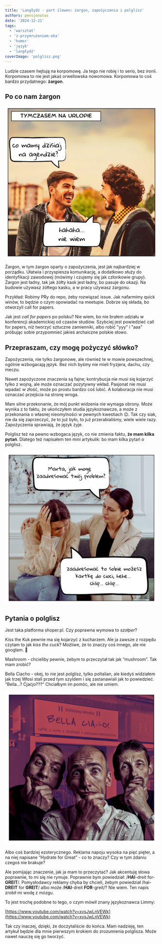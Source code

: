 ```yaml
---
title: 'Langłydż - part ilewen: żargon, zapożyczenia i polglisz'
authors: pensjonatus
date: '2024-12-21'
tags:
  - 'warsztat'
  - 'z-przymrużeniem-oka'
  - 'humor'
  - 'język'
  - 'langłydż'
coverImage: 'polglisz.png'
---
```


Ludzie czasem hejtują na korpomowę. Ja tego nie robię i to serio, bez ironii.
Korpomowa to nie jest jakaś orwellowska nowomowa. Korpomowa to coś bardzo
przydatnego: **żargon**.

<!--truncate-->

## Po co nam żargon

![Dwaj przyjaciele na wakacjach, jeden mówi "co mamy dzisiaj na agendzie?" a drugi odpowiada śmiejąc się: "hahaha, nie wiem"](./images/agenda.png)

Żargon, w tym żargon oparty o zapożyczenia, jest jak najbardziej w porządku.
Ułatwia i przyspiesza komunikację, a dodatkowo służy do identyfikacji zawodowej
(mówimy i czujemy się jak członkowie grupy). Żargon jest ładny, tak jak żółty
kask jest ładny, bo pasuje do okazji. Na budowie używasz żółtego kasku, a w
pracy używasz żargonu.

Przykład: Robimy PRy do repo, żeby rozwiązać issue. Jak nafarmimy quick winów,
to będzie o czym opowiadać na meetupie. Dobrze się składa, bo otworzyli call for
papers.

Jak jest _call for papers_ po polsku? Nie wiem, bo nie brałem udziału w
konferencji akademickiej od czasów studiów. Szybciej jest powiedzieć call for
papers, niż tworzyć sztuczne zamienniki, albo robić "yyy" i "aaa" próbując sobie
przypomnieć jakieś archaiczne polskie słowo.

## Przepraszam, czy mogę pożyczyć słówko?

Zapożyczenia, nie tylko żargonowe, ale również te w mowie powszechnej, ogólnie
wzbogacają język. Bez nich byśmy nie mieli fryzjera, dachu, czy meczu.

Nawet zapożyczone znaczenia są fajne; kontrybucja nie musi się kojarzyć tylko z
wojną, ale może oznaczać pozytywny wkład. Pasjonat nie musi wpadać w złość, może
po prostu bardzo coś lubić. A kolaboracja nie musi oznaczać przejścia na stronę
wroga.

Mam silne przekonanie, że mój punkt widzenia nie wymaga obrony. Może wynika z to
faktu, że ukończyłem studia językoznawcze, a może z przekonania o własnej
nieomylności w pewnych kwestiach 😉. Tak czy siak, nie da się zaprzeczyć, że to
już było, to już przerabialiśmy, wiele wiele razy. Zapożyczenia sprawiają, że
język żyje.

Polglisz też na pewno wzbogaca język, co nie zmienia faktu, **że mam kilka
pytań**. Dlatego też napisałem ten mini artykulik: bo mam kilka pytań o
polglisz.

![dwie koleżanki na kanapie, ta po lewej płacze. ta po prawej pyta: "Marta, jak mogę zaadresować twój problem?" a ta po lewej odpowiada: "zaadresować to sobie możesz kartkę do cioci, hehe... chlip... chlip..."](./images/zaadresowac.png)

## Pytania o polglisz

Jest taka platforma shoper.pl. Czy poprawna wymowa to _szołper_?

Kiss the Kuk pewnie ma się kojarzyć z kucharzem. Ale ja zawsze z rozpędu czytam
to jak _kiss the cuck_? Możliwe, że to znaczy coś innego, ale nie googlam. 🤔

Mashroom \- chcieliby pewnie, żebym to przeczytał tak jak “mushroom”. Tak mam
zrobić?

Bella Ciacho \- okej, to nie jest polglisz, tylko poltalian, ale kiedyś
widziałem jak trzej Włosi stali przed tym szyldem i się zastanawiali jak to
powiedzieć. “Bella...? Ćjaćjo???” Chciałbym im pomóc, ale nie umiem.

![trzej panowie stoją przed kawiarnią o szyldzie "bella ciacho". wszyscy trzej mają brody wsparte na dłoniach i się zastanawiają](./images/ciacho.png)

Albo coś bardziej ezoterycznego. Reklama napoju wysoka na pięć pięter, a na niej
napisane “Hydrate for Great” \- co to znaczy? Czy w tym zdaniu czegoś nie
brakuje?

Ale pomijając znaczenie, jak ja mam to przeczytać? Jak akcentuję słowa
poprawnie, to mi się nie rymuje. Poprawnie bym powiedział: /**HAI**\-dreit
for-**GREIT**/. Pomysłodawcy reklamy chyba by chcieli, żebym powiedział
/hai-**DREIT** for **GREIT**/ albo może /**HAI**\-dreit **FOR**\-greit/? Nie
wiem. Ten napis zrobił mi wodę z mózgu.

To jest trochę podobne to tego, o czym mówił znany językoznawca Limmy:

[https://www.youtube.com/watch?v=xvsJwLnVEWk](https://www.youtube.com/watch?v=xvsJwLnVEWk)

Tak czy inaczej, dzięki, że doczytaliście do końca. Mam nadzieję, ten artykuł
będzie dla mnie pierwszym krokiem do zrozumienia polglisza. Może nawet nauczę
się go tworzyć.
